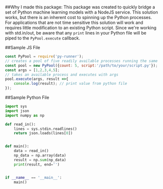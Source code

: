 ##Why I made this package:
This package was created to quickly bridge a set of Python machine learning models with a NodeJS service.
This solution works, but there is an inherent cost to spinning up the Python processes. 
For applications that are not time sensitive this solution will work and requires little modification to an existing Python script.
Since we're working with std.in/out, be aware that any `print` lines in your Python file will be piped to the `PyPool.execute` callback.

##Sample JS File
```javascript
const PyPool = require('py-runner');
// creates a pool of five readily available processes running the same script
const pool = new PyPool({count: 5, script:'/path/to/your/script.py'}); 
const args = [1,2,3,4,5];
// takes an available process and executes with args
pool.execute(args, result =>{ 
	console.log(result); // print value from python file
});
```



##Sample Python File
```python
import sys
import json
import numpy as np

def read_in():
	lines = sys.stdin.readlines()
	return json.loads(lines[0])


def main():
	data = read_in()
	np_data = np.array(data)
	result = np.sum(np_data)
	print(result, end='') 


if __name__ == '__main__':
    main()
```
